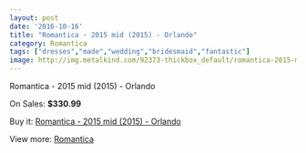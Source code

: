 ```yaml
---
layout: post
date: '2016-10-16'
title: "Romantica - 2015 mid (2015) - Orlando"
category: Romantica
tags: ["dresses","made","wedding","bridesmaid","fantastic"]
image: http://img.metalkind.com/92373-thickbox_default/romantica-2015-mid-2015-orlando.jpg
---
```

Romantica - 2015 mid (2015) - Orlando

On Sales: **$330.99**
<a href="https://www.metalkind.com/en/romantica/21961-romantica-2015-mid-2015-orlando.html"><amp-img layout="responsive" width="600" height="600" src="//img.metalkind.com/92373-thickbox_default/romantica-2015-mid-2015-orlando.jpg" alt="Romantica - 2015 mid (2015) - Orlando 0" /></a>
<a href="https://www.metalkind.com/en/romantica/21961-romantica-2015-mid-2015-orlando.html"><amp-img layout="responsive" width="600" height="600" src="//img.metalkind.com/92375-thickbox_default/romantica-2015-mid-2015-orlando.jpg" alt="Romantica - 2015 mid (2015) - Orlando 1" /></a>

Buy it: [Romantica - 2015 mid (2015) - Orlando](https://www.metalkind.com/en/romantica/21961-romantica-2015-mid-2015-orlando.html "Romantica - 2015 mid (2015) - Orlando")

View more: [Romantica](https://www.metalkind.com/en/109-romantica "Romantica")
